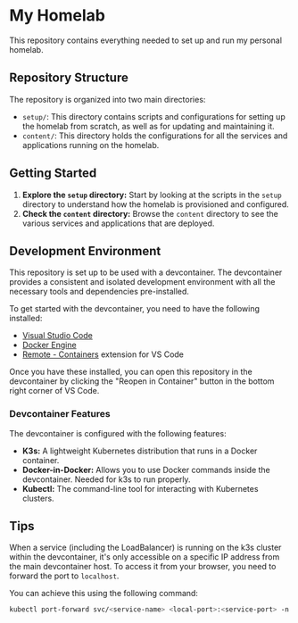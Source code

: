 # My Homelab

This repository contains everything needed to set up and run my personal homelab.

## Repository Structure

The repository is organized into two main directories:

-   `setup/`: This directory contains scripts and configurations for setting up the homelab from scratch, as well as for updating and maintaining it.
-   `content/`: This directory holds the configurations for all the services and applications running on the homelab.

## Getting Started

1.  **Explore the `setup` directory:** Start by looking at the scripts in the `setup` directory to understand how the homelab is provisioned and configured.
2.  **Check the `content` directory:** Browse the `content` directory to see the various services and applications that are deployed.

## Development Environment

This repository is set up to be used with a devcontainer. The devcontainer provides a consistent and isolated development environment with all the necessary tools and dependencies pre-installed.

To get started with the devcontainer, you need to have the following installed:

-   [Visual Studio Code](https://code.visualstudio.com/)
-   [Docker Engine](https://docs.docker.com/engine/)
-   [Remote - Containers](https://marketplace.visualstudio.com/items?itemName=ms-vscode-remote.remote-containers) extension for VS Code

Once you have these installed, you can open this repository in the devcontainer by clicking the "Reopen in Container" button in the bottom right corner of VS Code.

### Devcontainer Features

The devcontainer is configured with the following features:

-   **K3s:** A lightweight Kubernetes distribution that runs in a Docker container.
-   **Docker-in-Docker:** Allows you to use Docker commands inside the devcontainer. Needed for k3s to run properly.
-   **Kubectl:** The command-line tool for interacting with Kubernetes clusters.

## Tips

When a service (including the LoadBalancer) is running on the k3s cluster within the devcontainer, it's only accessible on a specific IP address from the main devcontainer host. To access it from your browser, you need to forward the port to `localhost`.

You can achieve this using the following command:

```bash
kubectl port-forward svc/<service-name> <local-port>:<service-port> -n <namespace>
```
